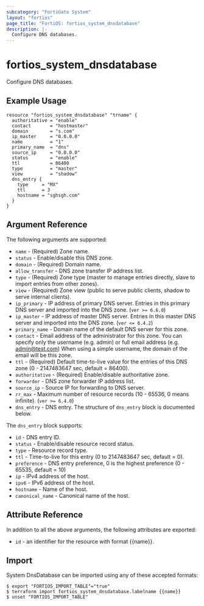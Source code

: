 ```yaml
---
subcategory: "FortiGate System"
layout: "fortios"
page_title: "FortiOS: fortios_system_dnsdatabase"
description: |-
  Configure DNS databases.
---
```


# fortios_system_dnsdatabase
Configure DNS databases.

## Example Usage

```hcl
resource "fortios_system_dnsdatabase" "trname" {
  authoritative = "enable"
  contact       = "hostmaster"
  domain        = "s.com"
  ip_master     = "0.0.0.0"
  name          = "1"
  primary_name  = "dns"
  source_ip     = "0.0.0.0"
  status        = "enable"
  ttl           = 86400
  type          = "master"
  view          = "shadow"
  dns_entry {
    type     = "MX"
    ttl      = 3
    hostname = "sghsgh.com"
  }
}
```

## Argument Reference

The following arguments are supported:

* `name` - (Required) Zone name.
* `status` - Enable/disable this DNS zone.
* `domain` - (Required) Domain name.
* `allow_transfer` - DNS zone transfer IP address list.
* `type` - (Required) Zone type (master to manage entries directly, slave to import entries from other zones).
* `view` - (Required) Zone view (public to serve public clients, shadow to serve internal clients).
* `ip_primary` - IP address of primary DNS server. Entries in this primary DNS server and imported into the DNS zone. (`ver >= 6.6.0`)
* `ip_master` - IP address of master DNS server. Entries in this master DNS server and imported into the DNS zone. (`ver <= 6.4.2`)
* `primary_name` - Domain name of the default DNS server for this zone.
* `contact` - Email address of the administrator for this zone.
		You can specify only the username (e.g. admin) or full email address (e.g. admin@test.com) 
		When using a simple username, the domain of the email will be this zone.
* `ttl` - (Required) Default time-to-live value for the entries of this DNS zone (0 - 2147483647 sec, default = 86400).
* `authoritative` - (Required) Enable/disable authoritative zone.
* `forwarder` - DNS zone forwarder IP address list.
* `source_ip` - Source IP for forwarding to DNS server.
* `rr_max` - Maximum number of resource records (10 - 65536, 0 means infinite). (`ver >= 6.4.0`)
* `dns_entry` - DNS entry. The structure of `dns_entry` block is documented below.

The `dns_entry` block supports:

* `id` - DNS entry ID.
* `status` - Enable/disable resource record status.
* `type` - Resource record type.
* `ttl` - Time-to-live for this entry (0 to 2147483647 sec, default = 0).
* `preference` - DNS entry preference, 0 is the highest preference (0 - 65535, default = 10)
* `ip` - IPv4 address of the host.
* `ipv6` - IPv6 address of the host.
* `hostname` - Name of the host.
* `canonical_name` - Canonical name of the host.


## Attribute Reference

In addition to all the above arguments, the following attributes are exported:
* `id` - an identifier for the resource with format {{name}}.

## Import

System DnsDatabase can be imported using any of these accepted formats:
```
$ export "FORTIOS_IMPORT_TABLE"="true"
$ terraform import fortios_system_dnsdatabase.labelname {{name}}
$ unset "FORTIOS_IMPORT_TABLE"
```
